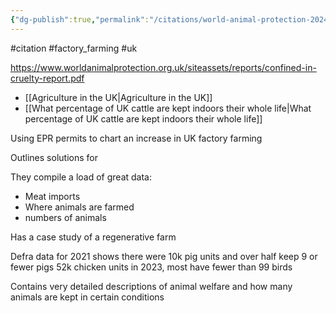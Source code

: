 ```yaml
---
{"dg-publish":true,"permalink":"/citations/world-animal-protection-2024/","tags":["#citation","#factory_farming","#uk"],"created":"2024-07-17T11:09:16.187+01:00","updated":"2025-10-01T10:16:37.458+01:00"}
---
```


#citation #factory_farming #uk 

https://www.worldanimalprotection.org.uk/siteassets/reports/confined-in-cruelty-report.pdf

- [[Agriculture in the UK\|Agriculture in the UK]]
- [[What percentage of UK cattle are kept indoors their whole life\|What percentage of UK cattle are kept indoors their whole life]]

Using EPR permits to chart an increase in UK factory farming

Outlines solutions for 

They compile a load of great data:
- Meat imports
- Where animals are farmed
- numbers of animals

Has a case study of a regenerative farm

Defra data for 2021 shows there were 10k pig units and over half keep 9 or fewer pigs
52k chicken units in 2023, most have fewer than 99 birds

Contains very detailed descriptions of animal welfare and how many animals are kept in certain conditions

